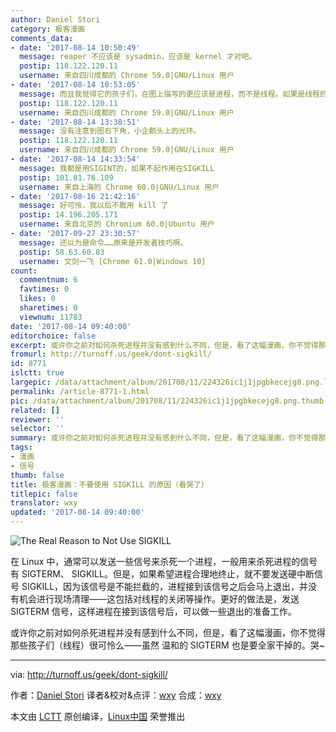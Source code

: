 ```yaml
---
author: Daniel Stori
category: 极客漫画
comments_data:
- date: '2017-08-14 10:50:49'
  message: reaper 不应该是 sysadmin，应该是 kernel 才对吧。
  postip: 118.122.120.11
  username: 来自四川成都的 Chrome 59.0|GNU/Linux 用户
- date: '2017-08-14 10:53:05'
  message: 而且我觉得它的孩子们，在图上描写的更应该是进程，而不是线程。如果是线程的话，那都应该被 KILL 才是。
  postip: 118.122.120.11
  username: 来自四川成都的 Chrome 59.0|GNU/Linux 用户
- date: '2017-08-14 13:38:51'
  message: 没有注意到图右下角，小企鹅头上的光环。
  postip: 118.122.120.11
  username: 来自四川成都的 Chrome 59.0|GNU/Linux 用户
- date: '2017-08-14 14:33:54'
  message: 我都是用SIGINT的，如果不起作用在SIGKILL
  postip: 101.81.76.109
  username: 来自上海的 Chrome 60.0|GNU/Linux 用户
- date: '2017-08-16 21:42:16'
  message: 好可怜，我以后不敢用 kill 了
  postip: 14.196.205.171
  username: 来自北京的 Chromium 60.0|Ubuntu 用户
- date: '2017-09-27 23:30:57'
  message: 还以为是命令……原来是开发者技巧啊。
  postip: 58.63.60.83
  username: 文剑一飞 [Chrome 61.0|Windows 10]
count:
  commentnum: 6
  favtimes: 0
  likes: 0
  sharetimes: 0
  viewnum: 11783
date: '2017-08-14 09:40:00'
editorchoice: false
excerpt: 或许你之前对如何杀死进程并没有感到什么不同，但是，看了这幅漫画，你不觉得那些孩子们（线程）很可怜么——虽然 温和的 SIGTERM 也是要全家干掉的。哭~
fromurl: http://turnoff.us/geek/dont-sigkill/
id: 8771
islctt: true
largepic: /data/attachment/album/201708/11/224326ic1j1jpgbkecejg8.png.large.jpg
permalink: /article-8771-1.html
pic: /data/attachment/album/201708/11/224326ic1j1jpgbkecejg8.png.thumb.jpg
related: []
reviewer: ''
selector: ''
summary: 或许你之前对如何杀死进程并没有感到什么不同，但是，看了这幅漫画，你不觉得那些孩子们（线程）很可怜么——虽然 温和的 SIGTERM 也是要全家干掉的。哭~
tags:
- 漫画
- 信号
thumb: false
title: 极客漫画：不要使用 SIGKILL 的原因（看哭了）
titlepic: false
translator: wxy
updated: '2017-08-14 09:40:00'
---
```


![The Real Reason to Not Use SIGKILL](/data/attachment/album/201708/11/224326ic1j1jpgbkecejg8.png)


在 Linux 中，通常可以发送一些信号来杀死一个进程，一般用来杀死进程的信号有 SIGTERM、 SIGKILL。但是，如果希望进程合理地终止，就不要发送硬中断信号 SIGKILL，因为该信号是不能拦截的，进程接到该信号之后会马上退出，并没有机会进行现场清理——这包括对线程的关闭等操作。更好的做法是，发送 SIGTERM 信号，这样进程在接到该信号后，可以做一些退出的准备工作。


或许你之前对如何杀死进程并没有感到什么不同，但是，看了这幅漫画，你不觉得那些孩子们（线程）很可怜么——虽然 温和的 SIGTERM 也是要全家干掉的。哭~




---


via: <http://turnoff.us/geek/dont-sigkill/>


作者：[Daniel Stori](http://turnoff.us/about/) 译者&校对&点评：[wxy](https://github.com/wxy) 合成：[wxy](https://github.com/wxy)


本文由 [LCTT](https://github.com/LCTT/TranslateProject) 原创编译，[Linux中国](https://linux.cn/) 荣誉推出